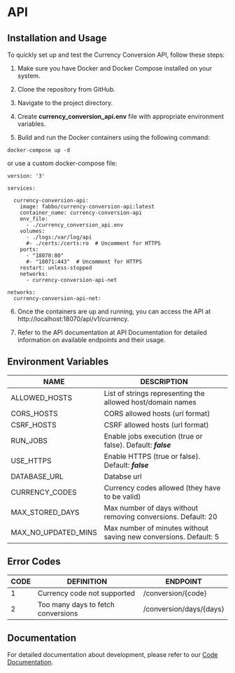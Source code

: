 # API

## Installation and Usage

To quickly set up and test the Currency Conversion API, follow these steps:

1. Make sure you have Docker and Docker Compose installed on your system.

2. Clone the repository from GitHub.

3. Navigate to the project directory.

4. Create **currency_conversion_api.env** file with appropriate environment variables.

5. Build and run the Docker containers using the following command:

~~~
docker-compose up -d
~~~

or use a custom docker-compose file:

~~~
version: '3'

services:

  currency-conversion-api:
    image: fabbo/currency-conversion-api:latest
    container_name: currency-conversion-api
    env_file:
      - ./currency_conversion_api.env
    volumes:
      - ./logs:/var/log/api
      #- ./certs:/certs:ro  # Uncomment for HTTPS
    ports:
      - "18070:80"
      #- "18071:443"  # Uncomment for HTTPS
    restart: unless-stopped
    networks:
      - currency-conversion-api-net

networks:
  currency-conversion-api-net:
~~~

6. Once the containers are up and running, you can access the API at http://localhost:18070/api/v1/currency.

7. Refer to the API documentation at API Documentation for detailed information on available endpoints and their usage.

## Environment Variables

| NAME                | DESCRIPTION                                                      |
| ------------------- | ---------------------------------------------------------------- |
| ALLOWED_HOSTS       | List of strings representing the allowed host/domain names       |
| CORS_HOSTS          | CORS allowed hosts (url format)                                  |
| CSRF_HOSTS          | CSRF allowed hosts (url format)                                  |
| RUN_JOBS            | Enable jobs execution (true or false). Default: ***false***      |
| USE_HTTPS           | Enable HTTPS (true or false). Default: ***false***               |
| DATABASE_URL        | Databse url                                                      |
| CURRENCY_CODES      | Currency codes allowed (they have to be valid)                   |
| MAX_STORED_DAYS     | Max number of days without removing conversions. Default: 20     |
| MAX_NO_UPDATED_MINS | Max number of minutes without saving new conversions. Default: 5 |

## Error Codes

| CODE | DEFINITION                         | ENDPOINT                |
| ---- | ---------------------------------- | ----------------------- |
| 1    | Currency code not supported        | /conversion/{code}      |
| 2    | Too many days to fetch conversions | /conversion/days/{days} |

## Documentation

For detailed documentation about development, please refer to our [Code Documentation](./src/README.md).
